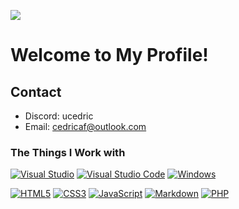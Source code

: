 ![](https://komarev.com/ghpvc/?username=cedrickiraly&color=brightgreen&style=for-the-badge)

# Welcome to My Profile! 

## Contact
  
* Discord: ucedric
* Email: cedricaf@outlook.com



### The Things I Work with
  
[![Visual Studio](https://img.shields.io/badge/Visual%20Studio-5C2D91.svg?style=for-the-badge&logo=visual-studio&logoColor=white)](#) [![Visual Studio Code](https://img.shields.io/badge/Visual%20Studio%20Code-0078d7.svg?style=for-the-badge&logo=visual-studio-code&logoColor=white)](#) [![Windows](https://img.shields.io/badge/Windows-0078D6?style=for-the-badge&logo=windows&logoColor=white)](#)
  
[![HTML5](https://img.shields.io/badge/html5-%23E34F26.svg?style=for-the-badge&logo=html5&logoColor=white)](#) [![CSS3](https://img.shields.io/badge/css3-%231572B6.svg?style=for-the-badge&logo=css3&logoColor=white)](#) [![JavaScript](https://img.shields.io/badge/javascript-%23323330.svg?style=for-the-badge&logo=javascript&logoColor=%23F7DF1E)](#) [![Markdown](https://img.shields.io/badge/markdown-%23000000.svg?style=for-the-badge&logo=markdown&logoColor=white)](#) [![PHP](https://img.shields.io/badge/php-%23777BB4.svg?style=for-the-badge&logo=php&logoColor=white)](#)
